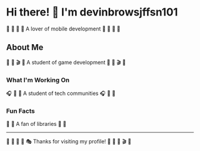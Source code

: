 # Hi there! 👋 I'm devinbrowsjffsn101

🥊 🚴 🎽 🏏 A lover of mobile development 🥊 🚴 🎽 🏏

## About Me
🚴 🎯 🎬 🏹 A student of game development 🚴 🎯 🎬 🏹

### What I'm Working On
🎧 🥊 🏒 A student of tech communities 🎧 🥊 🏒

### Fun Facts
🎰 🎪 A fan of libraries 🎰 🎪

---
🎯 🎳 🥊 🎳 🎭 Thanks for visiting my profile! 🥊 🏓 🎰 🎬 🎣

